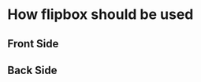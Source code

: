 # How flipbox should be used
<div class="fy-flip-box">
  <div class="fy-flip-box-inner">
    <div class="fy-flip-box-front">
      <h2>Front Side</h2>
    </div>
    <div class="fy-flip-box-back">
      <h2>Back Side</h2>
    </div>
  </div>
</div>
